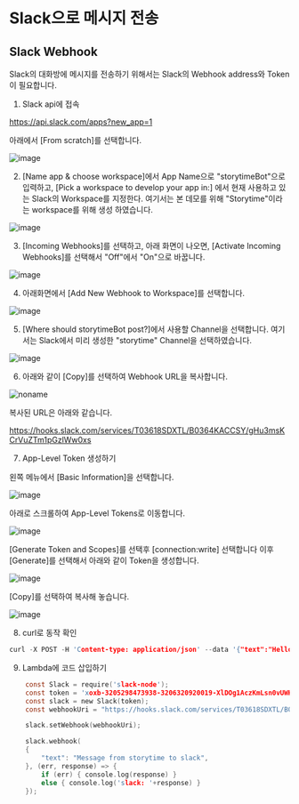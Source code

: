 # Slack으로 메시지 전송

## Slack Webhook

Slack의 대화방에 메시지를 전송하기 위해서는 Slack의 Webhook address와 Token이 필요합니다. 

1) Slack api에 접속

https://api.slack.com/apps?new_app=1

아래에서 [From scratch]를 선택합니다. 

![image](https://user-images.githubusercontent.com/52392004/157184256-3fd1c0dc-c8a5-48bb-a4c4-9e7603e4a8f4.png)


2) [Name app & choose workspace]에서 App Name으로 "storytimeBot"으로 입력하고, [Pick a workspace to develop your app in:] 에서 현재 사용하고 있는 Slack의 Workspace를 지정한다. 여기서는 본 데모를 위해 "Storytime"이라는 workspace를 위해 생성 하였습니다. 

![image](https://user-images.githubusercontent.com/52392004/157184365-9a6a9881-49d7-4e9e-aebf-8fb24b19dc66.png)

3) [Incoming Webhooks]를 선택하고, 아래 화면이 나오면, [Activate Incoming Webhooks]를 선택해서 "Off"에서 "On"으로 바꿉니다. 

![image](https://user-images.githubusercontent.com/52392004/157184975-9210a3ab-0542-4456-a5ac-286bb5976d22.png)


4) 아래화면에서 [Add New Webhook to Workspace]를 선택합니다.

![image](https://user-images.githubusercontent.com/52392004/157185112-b9ea800b-cbb6-4e90-9022-77cb801ddbea.png)

5) [Where should storytimeBot post?]에서 사용할 Channel을 선택합니다. 여기서는 Slack에서 미리 생성한 "storytime" Channel을 선택하였습니다. 

![image](https://user-images.githubusercontent.com/52392004/157185380-790a19d2-f38b-4c9f-a083-1381a85b1abe.png)

6) 아래와 같이 [Copy]를 선택하여 Webhook URL을 복사합니다. 

![noname](https://user-images.githubusercontent.com/52392004/157185631-c6375929-c1e9-40ce-b907-a366c364a6f5.png)

복사된 URL은 아래와 같습니다. 

https://hooks.slack.com/services/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

7) App-Level Token 생성하기 

왼쪽 메뉴에서 [Basic Information]을 선택합니다. 

![image](https://user-images.githubusercontent.com/52392004/157189524-576380db-fb29-495b-a623-3acc3c08be06.png)

아래로 스크롤하여 App-Level Tokens로 이동합니다. 

![image](https://user-images.githubusercontent.com/52392004/157189174-8ab9fdf1-c5db-4049-9ca2-a902ebb20d90.png)

[Generate Token and Scopes]를 선택후 [connection:write] 선택합니다 이후 [Generate]를 선택해서 아래와 같이 Token을 생성합니다. 

![image](https://user-images.githubusercontent.com/52392004/157189259-51e094e2-4b4b-461b-abbe-4020a384c0f3.png)


[Copy]를 선택하여 복사해 놓습니다. 

![image](https://user-images.githubusercontent.com/52392004/157189431-b6d4cdd4-3452-40d9-8c2a-838f6be02db0.png)


8) curl로 동작 확인 

```c
curl -X POST -H 'Content-type: application/json' --data '{"text":"Hello, World!"}' https://hooks.slack.com/services/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
```

9) Lambda에 코드 삽입하기 

```c
  	const Slack = require('slack-node'); 
  	const token = 'xoxb-3205298473938-3206320920019-XlDOg1AczKmLsn0vUWKr3ls1';
  	const slack = new Slack(token); 
  	const webhookUri = "https://hooks.slack.com/services/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"; 

	slack.setWebhook(webhookUri); 

	slack.webhook( 
	{ 
		"text": "Message from storytime to slack", 
	}, (err, response) => { 
		if (err) { console.log(response) } 
		else { console.log('slack: '+response) } 
	});
```





